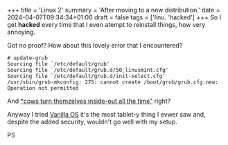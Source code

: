+++
title = 'Linux 2'
summary = 'After moving to a new distribution.'
date = 2024-04-07T09:34:34+01:00
draft = false
tags = ['linu. 'hacked']
+++
So I get **hacked** every time that I even atempt to reinstall things, how very annoying.

Got no proof? How about this lovely error that I encountered?

```
# update-grub
Sourcing file `/etc/default/grub'
Sourcing file `/etc/default/grub.d/50_linuxmint.cfg'
Sourcing file `/etc/default/grub.d/init-select.cfg'
/usr/sbin/grub-mkconfig: 275: cannot create /boot/grub/grub.cfg.new: Operation not permitted
```

And [*cows turn themzelves inside-out all the time"](https://www.youtube.com/watch?v=xJ6vAAmoJHw) right?

Anyway I tried [Vanilla OS](https://vanillaos.org/) it's the most tablet-y thing I evwer saw and, despite the added security, wouldn't go well with my setup.

PS
